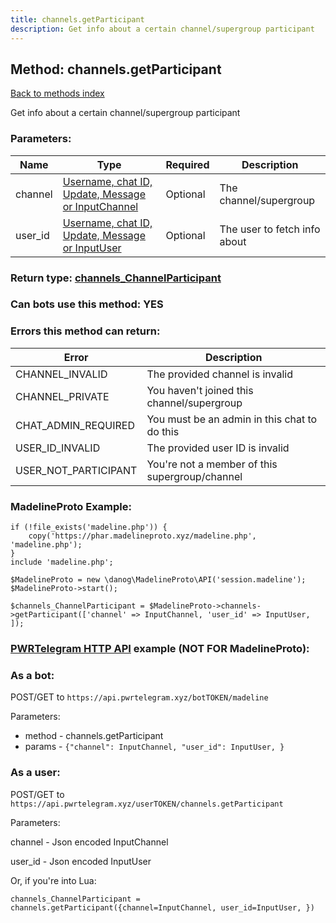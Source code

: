 ```yaml
---
title: channels.getParticipant
description: Get info about a certain channel/supergroup participant
---
```

## Method: channels.getParticipant  
[Back to methods index](index.md)


Get info about a certain channel/supergroup participant

### Parameters:

| Name     |    Type       | Required | Description |
|----------|---------------|----------|-------------|
|channel|[Username, chat ID, Update, Message or InputChannel](../types/InputChannel.md) | Optional|The channel/supergroup|
|user\_id|[Username, chat ID, Update, Message or InputUser](../types/InputUser.md) | Optional|The user to fetch info about|


### Return type: [channels\_ChannelParticipant](../types/channels_ChannelParticipant.md)

### Can bots use this method: **YES**


### Errors this method can return:

| Error    | Description   |
|----------|---------------|
|CHANNEL_INVALID|The provided channel is invalid|
|CHANNEL_PRIVATE|You haven't joined this channel/supergroup|
|CHAT_ADMIN_REQUIRED|You must be an admin in this chat to do this|
|USER_ID_INVALID|The provided user ID is invalid|
|USER_NOT_PARTICIPANT|You're not a member of this supergroup/channel|


### MadelineProto Example:


```
if (!file_exists('madeline.php')) {
    copy('https://phar.madelineproto.xyz/madeline.php', 'madeline.php');
}
include 'madeline.php';

$MadelineProto = new \danog\MadelineProto\API('session.madeline');
$MadelineProto->start();

$channels_ChannelParticipant = $MadelineProto->channels->getParticipant(['channel' => InputChannel, 'user_id' => InputUser, ]);
```

### [PWRTelegram HTTP API](https://pwrtelegram.xyz) example (NOT FOR MadelineProto):

### As a bot:

POST/GET to `https://api.pwrtelegram.xyz/botTOKEN/madeline`

Parameters:

* method - channels.getParticipant
* params - `{"channel": InputChannel, "user_id": InputUser, }`



### As a user:

POST/GET to `https://api.pwrtelegram.xyz/userTOKEN/channels.getParticipant`

Parameters:

channel - Json encoded InputChannel

user_id - Json encoded InputUser




Or, if you're into Lua:

```
channels_ChannelParticipant = channels.getParticipant({channel=InputChannel, user_id=InputUser, })
```

